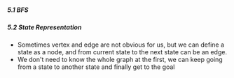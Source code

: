 ##### 5.1 BFS


##### 5.2 State Representation

- Sometimes vertex and edge are not obvious for us, but we can define a state as a node, and from current
state to the next state can be an edge.
- We don't need to know the whole graph at the first, we can keep going from a state to another state and finally
get to the goal